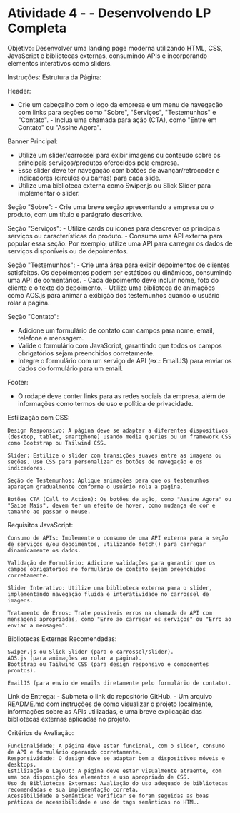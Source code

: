 # Atividade 4 - - Desenvolvendo LP Completa

Objetivo: Desenvolver uma landing page moderna utilizando HTML, CSS, JavaScript e bibliotecas externas, consumindo APIs e incorporando elementos interativos como sliders.


Instruções:
Estrutura da Página:


Header:
 - Crie um cabeçalho com o logo da empresa e um menu de navegação com links para seções como "Sobre", "Serviços", "Testemunhos" e "Contato". - Inclua uma chamada para ação (CTA), como "Entre em Contato" ou "Assine Agora".

Banner Principal:
  - Utilize um slider/carrossel para exibir imagens ou conteúdo sobre os principais serviços/produtos oferecidos pela empresa.
  - Esse slider deve ter navegação com botões de avançar/retroceder e indicadores (círculos ou barras) para cada slide.
  - Utilize uma biblioteca externa como Swiper.js ou Slick Slider para implementar o slider.


Seção "Sobre":   - Crie uma breve seção apresentando a empresa ou o produto, com um título e parágrafo descritivo.

Seção "Serviços":
    - Utilize cards ou ícones para descrever os principais serviços ou características do produto.
    - Consuma uma API externa para popular essa seção. Por exemplo, utilize uma API para carregar os dados de serviços disponíveis ou de depoimentos.

Seção "Testemunhos":
    - Crie uma área para exibir depoimentos de clientes satisfeitos. Os depoimentos podem ser estáticos ou dinâmicos, consumindo uma API de comentários.
    - Cada depoimento deve incluir nome, foto do cliente e o texto do depoimento.
    - Utilize uma biblioteca de animações como AOS.js para animar a exibição dos testemunhos quando o usuário rolar a página.

Seção "Contato":
  - Adicione um formulário de contato com campos para nome, email, telefone e mensagem.
  - Valide o formulário com JavaScript, garantindo que todos os campos obrigatórios sejam preenchidos corretamente.
  - Integre o formulário com um serviço de API (ex.: EmailJS) para enviar os dados do formulário para um email.

Footer:
   - O rodapé deve conter links para as redes sociais da empresa, além de informações como termos de uso e política de privacidade.

Estilização com CSS:

    Design Responsivo: A página deve se adaptar a diferentes dispositivos (desktop, tablet, smartphone) usando media queries ou um framework CSS como Bootstrap ou Tailwind CSS.

    Slider: Estilize o slider com transições suaves entre as imagens ou seções. Use CSS para personalizar os botões de navegação e os indicadores.

    Seção de Testemunhos: Aplique animações para que os testemunhos apareçam gradualmente conforme o usuário rola a página.

    Botões CTA (Call to Action): Os botões de ação, como "Assine Agora" ou "Saiba Mais", devem ter um efeito de hover, como mudança de cor e tamanho ao passar o mouse.

Requisitos JavaScript:

    Consumo de APIs: Implemente o consumo de uma API externa para a seção de serviços e/ou depoimentos, utilizando fetch() para carregar dinamicamente os dados.

    Validação de Formulário: Adicione validações para garantir que os campos obrigatórios no formulário de contato sejam preenchidos corretamente.

    Slider Interativo: Utilize uma biblioteca externa para o slider, implementando navegação fluida e interatividade no carrossel de imagens.

    Tratamento de Erros: Trate possíveis erros na chamada de API com mensagens apropriadas, como "Erro ao carregar os serviços" ou "Erro ao enviar a mensagem".

Bibliotecas Externas Recomendadas:

    Swiper.js ou Slick Slider (para o carrossel/slider).
    AOS.js (para animações ao rolar a página).
    Bootstrap ou Tailwind CSS (para design responsivo e componentes prontos).

    EmailJS (para envio de emails diretamente pelo formulário de contato).
  
Link de Entrega:
    - Submeta o link do repositório GitHub.
    - Um arquivo README.md com instruções de como visualizar o projeto localmente, informações sobre as APIs utilizadas, e uma breve explicação das bibliotecas externas aplicadas no projeto.



Critérios de Avaliação:

    Funcionalidade: A página deve estar funcional, com o slider, consumo de API e formulário operando corretamente.
    Responsividade: O design deve se adaptar bem a dispositivos móveis e desktops.
    Estilização e Layout: A página deve estar visualmente atraente, com uma boa disposição dos elementos e uso apropriado de CSS.
    Uso de Bibliotecas Externas: Avaliação do uso adequado de bibliotecas recomendadas e sua implementação correta.
    Acessibilidade e Semântica: Verificar se foram seguidas as boas práticas de acessibilidade e uso de tags semânticas no HTML.
